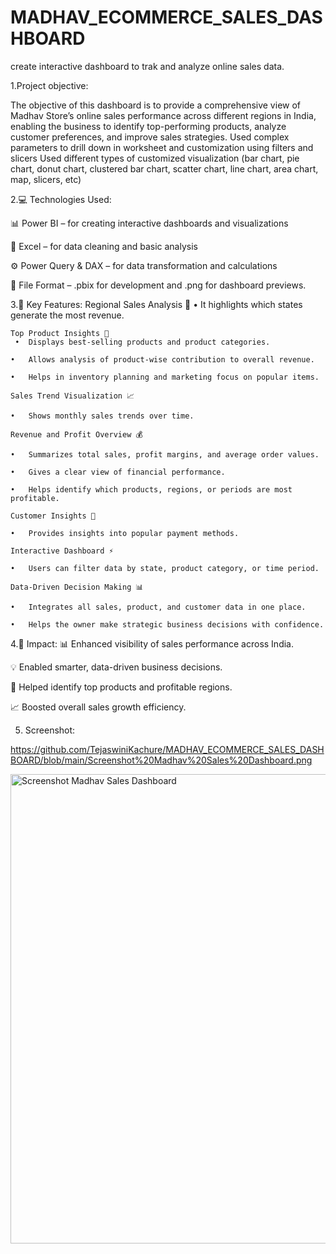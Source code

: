 # MADHAV_ECOMMERCE_SALES_DASHBOARD
create interactive dashboard to trak and analyze online sales data.

1.Project objective:

The objective of this dashboard is to provide a comprehensive view of Madhav Store’s online sales performance across different regions in India, enabling the business to identify top-performing products, analyze customer preferences, and improve sales strategies.
Used complex parameters to drill down in worksheet and customization using filters and slicers
Used different types of customized visualization (bar chart, pie chart, donut chart, clustered bar chart, scatter chart, line chart, area chart, map, slicers, etc)

2.💻 Technologies Used:

📊 Power BI – for creating interactive dashboards and visualizations

🧮 Excel – for data cleaning and basic analysis

⚙️ Power Query & DAX – for data transformation and calculations

📁 File Format – .pbix for development and .png for dashboard previews.

3.🌟 Key Features:
  	Regional Sales Analysis 📍
     •	It highlights which states generate the most revenue.
     
  	Top Product Insights 🛒
     •	Displays best-selling products and product categories.
     
    •	Allows analysis of product-wise contribution to overall revenue.
    
    •	Helps in inventory planning and marketing focus on popular items.
    
  	Sales Trend Visualization 📈
    
    •	Shows monthly sales trends over time.
    
  	Revenue and Profit Overview 💰
    
    •	Summarizes total sales, profit margins, and average order values.
    
    •	Gives a clear view of financial performance.
    
    •	Helps identify which products, regions, or periods are most profitable.
    
  	Customer Insights 👥
    
    •	Provides insights into popular payment methods.
    
  	Interactive Dashboard ⚡
    
    •	Users can filter data by state, product category, or time period.
    
  	Data-Driven Decision Making 📊
    
    •	Integrates all sales, product, and customer data in one place.
    
    •	Helps the owner make strategic business decisions with confidence.

4.🚀 Impact:
📊 Enhanced visibility of sales performance across India.

💡 Enabled smarter, data-driven business decisions.

🛒 Helped identify top products and profitable regions.

📈 Boosted overall sales growth efficiency.

5. Screenshot: 
   
https://github.com/TejaswiniKachure/MADHAV_ECOMMERCE_SALES_DASHBOARD/blob/main/Screenshot%20Madhav%20Sales%20Dashboard.png


<img width="1342" height="751" alt="Screenshot Madhav Sales Dashboard" src="https://github.com/user-attachments/assets/1da1497c-b68e-4452-a92c-025651bacc0c" />


